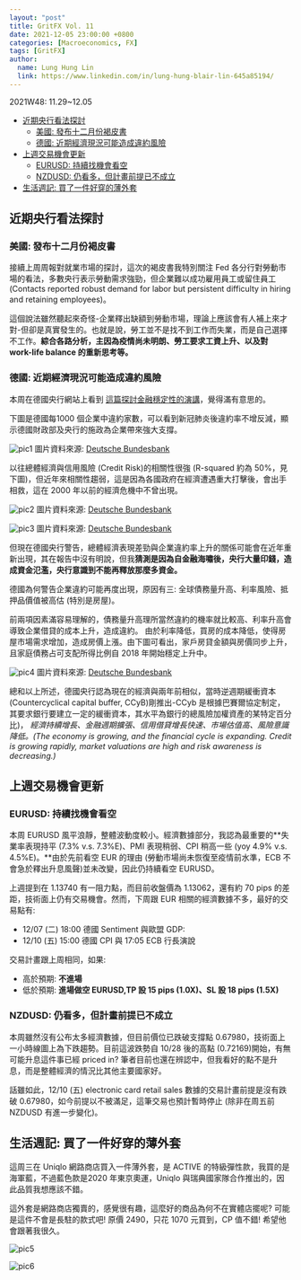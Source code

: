 ```yaml
---
layout: "post"
title: GritFX Vol. 11
date: 2021-12-05 23:00:00 +0800
categories: [Macroeconomics, FX]
tags: [GritFX]
author:
  name: Lung Hung Lin
  link: https://www.linkedin.com/in/lung-hung-blair-lin-645a85194/ 
---
```

2021W48: 11.29~12.05
- [近期央行看法探討](#近期央行看法探討)
  - [美國: 發布十二月份褐皮書](#美國-發布十二月份褐皮書)
  - [德國: 近期經濟現況可能造成違約風險](#德國-近期經濟現況可能造成違約風險)
- [上週交易機會更新](#上週交易機會更新)
  - [EURUSD: 持續找機會看空](#eurusd-持續找機會看空)
  - [NZDUSD: 仍看多，但計畫前提已不成立](#nzdusd-仍看多但計畫前提已不成立)
- [生活週記: 買了一件好穿的薄外套](#生活週記-買了一件好穿的薄外套)
  
## 近期央行看法探討
### 美國: 發布十二月份褐皮書
接續上周周報對就業市場的探討，這次的褐皮書我特別關注 Fed 各分行對勞動市場的看法，多數央行表示勞動需求強勁，但企業難以成功雇用員工或留住員工 (Contacts reported robust demand for labor but persistent difficulty in hiring and retaining employees)。  

這個說法雖然聽起來奇怪-企業釋出缺額到勞動市場，理論上應該會有人補上來才對-但卻是真實發生的。也就是說，勞工並不是找不到工作而失業，而是自己選擇不工作。**綜合各路分析，主因為疫情尚未明朗、勞工要求工資上升、以及對 work-life balance 的重新思考等。**

### 德國: 近期經濟現況可能造成違約風險
本周在德國央行網站上看到 [這篇探討金融穩定性的演講](https://www.bundesbank.de/en/press/speeches/statement-at-the-presentation-of-the-deutsche-bundesbank-s-2021-financial-stability-review-880188)，覺得滿有意思的。  

下圖是德國每1000 個企業中違約家數，可以看到新冠肺炎後違約率不增反減，顯示德國財政部及央行的施政為企業帶來強大支撐。

![pic1](https://lh3.googleusercontent.com/pw/AM-JKLUuxpgxC0pPteMqxLzMcnTfAgVGRkBC6FeJ9nMFtGnEVl-hsfpG9TGNrQHnR3ZO81xI0gl1w_MYypS-4LU7PmCPwMrUnaUJsVDXC0kh_B-dYkV_I_kC_M0oFy3DiU9QM36qax9LMCsIkwnd13vanfQy=w925-h694-no?authuser=0)
圖片資料來源: [Deutsche Bundesbank](https://www.bundesbank.de/en/press/speeches/statement-at-the-presentation-of-the-deutsche-bundesbank-s-2021-financial-stability-review-880188)  

以往總體經濟與信用風險 (Credit Risk)的相關性很強 (R-squared 約為 50%，見下圖)，但近年來相關性趨弱，這是因為各國政府在經濟遭遇重大打擊後，會出手相救，這在 2000 年以前的經濟危機中不曾出現。

![pic2](https://lh3.googleusercontent.com/pw/AM-JKLV53biWyzAD1k8F3hgkw-z_mr2AYmoeJM4bUHf7JfTcCNSNTIOQiedimdxzv3xSyo1MMqq0od-t7PtfgEq8J-F6x2V7oKM8r0iPa-6X6cqkTRXKIY5xKuVz689U8OYbO6gqsqxfeXkAO2uIKWEQFVA3=w1158-h580-no?authuser=0)
圖片資料來源: [Deutsche Bundesbank](https://www.bundesbank.de/en/press/speeches/statement-at-the-presentation-of-the-deutsche-bundesbank-s-2021-financial-stability-review-880188)  

![pic3](https://lh3.googleusercontent.com/pw/AM-JKLWt8uNwxfE75jrcbtEwURvK_N0_syGIHpx3yo8XxiUxsR9-IO7TWVv2nOCr740Qsp6vOSIqWK_fGI1HhL--KNXZXYdO6jdMiL298Di9-UExta11AB_qt2qtXhWBD9oWr3nJu0_m6DugKsXEhCV1Ywr_=w1146-h573-no?authuser=0)
圖片資料來源: [Deutsche Bundesbank](https://www.bundesbank.de/en/press/speeches/statement-at-the-presentation-of-the-deutsche-bundesbank-s-2021-financial-stability-review-880188)  

但現在德國央行警告，總體經濟表現差勁與企業違約率上升的關係可能會在近年重新出現，其在報告中沒有明說，但我**猜測是因為自金融海嘯後，央行大量印錢，造成資金氾濫，央行意識到不能再釋放那麼多資金。**  

德國為何警告企業違約可能再度出現，原因有三: 全球債務量升高、利率風險、抵押品價值被高估 (特別是房屋)。  

前兩項因素滿容易理解的，債務量升高理所當然違約的機率就比較高、利率升高會導致企業借貸的成本上升，造成違約。
由於利率降低，買房的成本降低，使得房屋市場需求增加，造成房價上漲。由下圖可看出，家戶房貸金額與房價同步上升，且家庭債務占可支配所得比例自 2018 年開始穩定上升中。

![pic4](https://lh3.googleusercontent.com/pw/AM-JKLWVQiOyQBitSg5GjjLd9TK7fKEN-6f03IkAxn88rl09ayQjNxHcx944IgSHRcuaCYGN7uk6qdBe2YbVBCx2ZYimRMOP-hvdfuAGYUG8Zpi8V9VCLJ6qPfYPsHo8HozzZEu1NEO6yLVyPGCgI0EpUCYh=w1132-h566-no?authuser=0)
圖片資料來源: [Deutsche Bundesbank](https://www.bundesbank.de/en/press/speeches/statement-at-the-presentation-of-the-deutsche-bundesbank-s-2021-financial-stability-review-880188)  

總和以上所述，德國央行認為現在的經濟與兩年前相似，當時逆週期緩衝資本 (Countercyclical capital buffer, CCyB)剛推出-CCyb 是根據巴賽爾協定制定，其要求銀行要建立一定的緩衝資本，其水平為銀行的總風險加權資產的某特定百分比)， _經濟持續增長、金融週期擴張、信用借貸增長快速、市場估值高、風險意識降低。(The economy is growing, and the financial cycle is expanding. Credit is growing rapidly, market valuations are high and risk awareness is decreasing.)_

## 上週交易機會更新
### EURUSD: 持續找機會看空
本周 EURUSD 風平浪靜，整體波動度較小。經濟數據部分，我認為最重要的**失業率表現持平 (7.3% v.s. 7.3%E)、PMI 表現稍弱、CPI 稍高一些 (yoy 4.9% v.s. 4.5%E)。**由於先前看空 EUR 的理由 (勞動市場尚未恢復至疫情前水準，ECB 不會急於釋出升息風聲)並未改變，因此仍持續看空 EURUSD。  

上週提到在 1.13740 有一阻力點，而目前收盤價為 1.13062，還有約 70 pips 的差距，技術面上仍有交易機會。然而，下周跟 EUR 相關的經濟數據不多，最好的交易點有:
- 12/07 (二) 18:00 德國 Sentiment 與歐盟 GDP: 
- 12/10 (五) 15:00 德國 CPI 與 17:05 ECB 行長演說
  
交易計畫跟上周相同，如果:  
- 高於預期: **不進場**
- 低於預期: **進場做空 EURUSD,TP 設 15 pips (1.0X)、SL 設 18 pips (1.5X)**

### NZDUSD: 仍看多，但計畫前提已不成立
本周雖然沒有公布太多經濟數據，但目前價位已跌破支撐點 0.67980，技術面上一小時線圖上為下跌趨勢。目前這波跌勢自 10/28 後的高點 (0.72169)開始，有無可能升息這件事已經 priced in? 筆者目前也還在辨認中，但我看好的點不是升息，而是整體經濟的情況比其他主要國家好。  

話雖如此，12/10 (五) electronic card retail sales 數據的交易計畫前提是沒有跌破 0.67980，如今前提以不被滿足，這筆交易也預計暫時停止 (除非在周五前 NZDUSD 有進一步變化)。

## 生活週記: 買了一件好穿的薄外套
這周三在 Uniqlo 網路商店買入一件薄外套，是 ACTIVE 的特級彈性款，我買的是海軍藍，不過藍色款是2020 年東京奧運，Uniqlo 與瑞典國家隊合作推出的，因此品質我想應該不錯。  

這外套是網路商店獨賣的，感覺很有趣，這麼好的商品為何不在實體店擺呢? 可能是這件不會是長駐的款式吧! 原價 2490，只花 1070 元買到，CP 值不錯! 希望他會跟著我很久。

![pic5](https://lh3.googleusercontent.com/pw/AM-JKLWOqBLY1aWnjax4uedYStKEW2o_uXWknAiiHefx1gXIfqvPMfcCCfQQByxjJZiqA_-LlL7P2vaTIRgzrq1GPCX2NVxbefakWnS9hcXxGzSU9Tc12z7TEoSksS2j4vJXf82DKGoFFoCtpy3AVMEiuBuX=w1663-h749-no?authuser=0)

![pic6](https://lh3.googleusercontent.com/pw/AM-JKLXo3xrUcAfpF3rqF30hQGj7EQx_aD5_gUGZxxZqiARfzK6iFZ-sbK101RIfZQwGl2IFdU6aF82NzYKxCUDqjiPecv99c2FZYdy11ciCZlbgfzX24hPt_bsERCrGM9r817m0VXJT__3nmIFfSsEtMR5Q=w670-h893-no?authuser=0)
